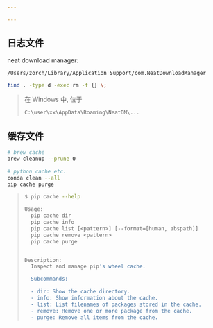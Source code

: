 ```yaml
---

---
```


## 日志文件

neat download manager:

```bash
/Users/zorch/Library/Application Support/com.NeatDownloadManager
```

```bash
find . -type d -exec rm -f {} \;
```

>   在 Windows 中, 位于 
>
>   ```c
>   C:\user\xx\AppData\Roaming\NeatDM\...
>   ```





## 缓存文件

```bash
# brew cache
brew cleanup --prune 0

# python cache etc.
conda clean --all
pip cache purge
```



>   ```bash
>   $ pip cache --help
>   
>   Usage:
>     pip cache dir
>     pip cache info
>     pip cache list [<pattern>] [--format=[human, abspath]]
>     pip cache remove <pattern>
>     pip cache purge
>   
>   
>   Description:
>     Inspect and manage pip's wheel cache.
>   
>     Subcommands:
>   
>     - dir: Show the cache directory.
>     - info: Show information about the cache.
>     - list: List filenames of packages stored in the cache.
>     - remove: Remove one or more package from the cache.
>     - purge: Remove all items from the cache.
>   ```

